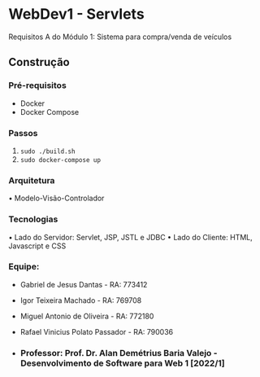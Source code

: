 # WebDev1 - Servlets

Requisitos A do Módulo 1: Sistema para compra/venda de veículos

## Construção
### Pré-requisitos
- Docker
- Docker Compose

### Passos
1. `sudo ./build.sh`
2. `sudo docker-compose up`

### Arquitetura
• Modelo-Visão-Controlador
### Tecnologias
• Lado do Servidor: Servlet, JSP, JSTL e JDBC
• Lado do Cliente: HTML, Javascript e CSS

### Equipe:
* Gabriel de Jesus Dantas              - RA: 773412
* Igor Teixeira Machado                - RA: 769708
* Miguel Antonio de Oliveira           - RA: 772180
* Rafael Vinicius Polato Passador      - RA: 790036
 
* ### Professor: Prof. Dr. Alan Demétrius Baria Valejo - Desenvolvimento de Software para Web 1  [2022/1]
